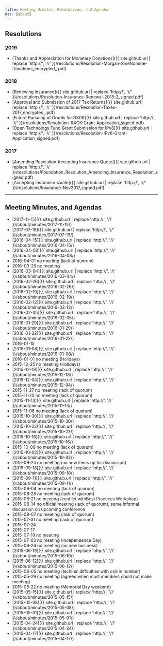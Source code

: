 ```yaml
---
title: Meeting Minutes, Resolutions, and Agendas
nav: [about]
---
```


## Resolutions

### 2019
* [Thanks and Appreciation for Monetary Donations]({{ site.github.url | replace 'http://', '//' }}/resolutions/Resolution-Morgan-SineNomine-Donations_encrypted_.pdf)

### 2018

* [Renewing Insurance]({{ site.github.url | replace 'http://', '//' }}/resolutions/Resolution-Insurance-Renewal-2018-2_signed.pdf)
* [Approval and Submission of 2017 Tax Returns]({{ site.github.url | replace 'http://', '//' }}/resolutions/Resolution-Taxes-2017_encrypted_.pdf)
* [Future Pursuing of Grants for RXGK]({{ site.github.url | replace 'http://', '//' }}/resolutions/Resolution-RXGK-Grant-Application_signed.pdf)
* [Open Technology Fund Grant Submission for IPv6]({{ site.github.url | replace 'http://', '//' }}/resolutions/Resolution-IPv6-Grant-Application_signed.pdf)

### 2017

* [Amending Resolution Accepting Insurance Quote]({{ site.github.url | replace 'http://', '//' }}/resolutions/Foundation_Resolution_Amending_Insurance_Resolution_signed.pdf)
* [Accepting Insurance Quote]({{ site.github.url | replace 'http://', '//' }}/resolutions/Insurance-Nov2017_signed.pdf)

---

## Meeting Minutes, and Agendas

* [2017-11-15]({{ site.github.url | replace 'http://', '//' }}/about/minutes/2017-11-15/)
* [2017-07-19]({{ site.github.url | replace 'http://', '//' }}/about/minutes/2017-07-19/)
* [2016-04-15]({{ site.github.url | replace 'http://', '//' }}/about/minutes/2016-04-15/)
* [2016-04-08]({{ site.github.url | replace 'http://', '//' }}/about/minutes/2016-04-08/)
* 2016-04-01 no meeting (lack of quorum)
* 2016-03-25 no meeting
* [2016-03-04]({{ site.github.url | replace 'http://', '//' }}/about/minutes/2016-03-04/)
* [2016-02-26]({{ site.github.url | replace 'http://', '//' }}/about/minutes/2016-02-26/)
* [2016-02-19]({{ site.github.url | replace 'http://', '//' }}/about/minutes/2016-02-19/)
* [2016-02-12]({{ site.github.url | replace 'http://', '//' }}/about/minutes/2016-02-12/)
* [2016-02-05]({{ site.github.url | replace 'http://', '//' }}/about/minutes/2016-02-05/)
* [2016-01-29]({{ site.github.url | replace 'http://', '//' }}/about/minutes/2016-01-29/)
* [2016-01-22]({{ site.github.url | replace 'http://', '//' }}/about/minutes/2016-01-22/)
* 2016-01-15
* [2016-01-08]({{ site.github.url | replace 'http://', '//' }}/about/minutes/2016-01-08/)
* 2016-01-01 no meeting (Holidays)
* 2015-12-25 no meeting (Holidays)
* [2015-12-18]({{ site.github.url | replace 'http://', '//' }}/about/minutes/2015-12-18/)
* [2015-12-04]({{ site.github.url | replace 'http://', '//' }}/about/minutes/2015-12-04/)
* 2015-11-27 no meeting (lack of quorum)
* 2015-11-20 no meeting (lack of quorum)
* [2015-11-13]({{ site.github.url | replace 'http://', '//' }}/about/minutes/2015-11-13/)
* 2015-11-06 no meeting (lack of quorum)
* [2015-10-30]({{ site.github.url | replace 'http://', '//' }}/about/minutes/2015-10-30/)
* [2015-10-23]({{ site.github.url | replace 'http://', '//' }}/about/minutes/2015-10-23/)
* [2015-10-16]({{ site.github.url | replace 'http://', '//' }}/about/minutes/2015-10-16/)
* 2015-10-09 no meeting (lack of quorum)
* [2015-10-02]({{ site.github.url | replace 'http://', '//' }}/about/minutes/2015-10-02/)
* 2015-09-25 no meeting (no new items up for discussion)
* [2015-09-18]({{ site.github.url | replace 'http://', '//' }}/about/minutes/2015-09-18/)
* [2015-09-11]({{ site.github.url | replace 'http://', '//' }}/about/minutes/2015-09-11/)
* 2015-09-04 no meeting (lack of quorum)
* 2015-08-28 no meeting (lack of quorum)
* 2015-08-21 no meeting (conflict withBest Practices Workshop)
* 2015-08-14 no official meeting (lack of quorum), some informal discussion on upcoming conference
* 2015-08-07 no meeting (lack of quorum)
* 2015-07-31 no meeting (lack of quorum)
* 2015-07-24 
* 2015-07-17
* 2015-07-10 no meeting
* 2015-07-03 no meeting (Independence Day)
* 2015-06-26 no meeting (no new business)
* [2015-06-19]({{ site.github.url | replace 'http://', '//' }}/about/minutes/2015-06-19/)
* [2015-06-12]({{ site.github.url | replace 'http://', '//' }}/about/minutes/2015-06-12/)
* 2015-06-05 no meeting (techinal diffculties with call-in number)
* 2015-05-29 no meeting (agreed when most members could not make meeting)
* 2015-05-22 no meeting (Memorial Day weekend)
* [2015-05-15]({{ site.github.url | replace 'http://', '//' }}/about/minutes/2015-05-15/)
* [2015-05-08]({{ site.github.url | replace 'http://', '//' }}/about/minutes/2015-05-08/)
* [2015-05-01]({{ site.github.url | replace 'http://', '//' }}/about/minutes/2015-05-01/)
* [2015-04-24]({{ site.github.url | replace 'http://', '//' }}/about/minutes/2015-04-24/)
* [2015-04-17]({{ site.github.url | replace 'http://', '//' }}/about/minutes/2015-04-17/)
